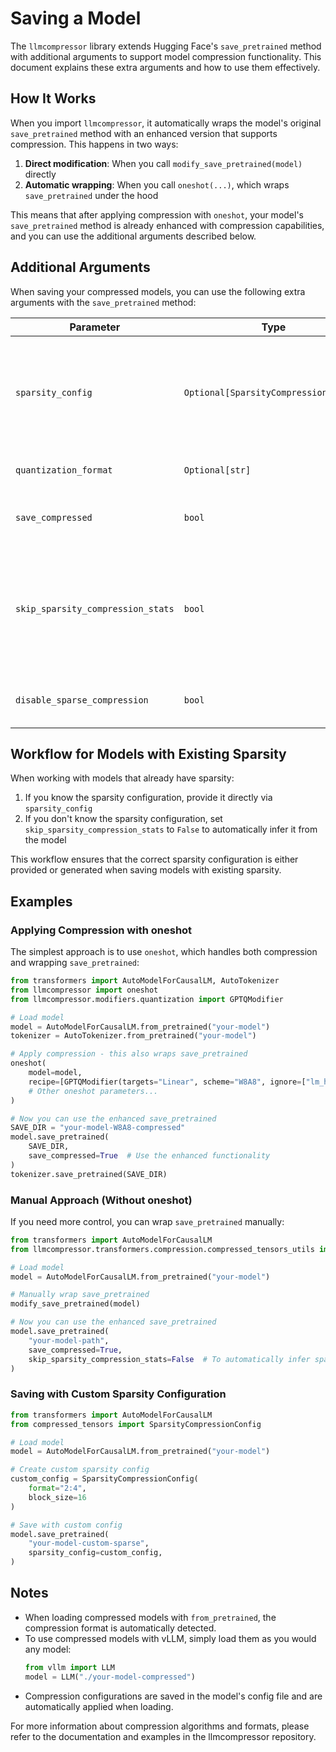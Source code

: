 # Saving a Model

The `llmcompressor` library extends Hugging Face's `save_pretrained` method with additional arguments to support model compression functionality. This document explains these extra arguments and how to use them effectively.

## How It Works

When you import `llmcompressor`, it automatically wraps the model's original `save_pretrained` method with an enhanced version that supports compression. This happens in two ways:

1. **Direct modification**: When you call `modify_save_pretrained(model)` directly
2. **Automatic wrapping**: When you call `oneshot(...)`, which wraps `save_pretrained` under the hood

This means that after applying compression with `oneshot`, your model's `save_pretrained` method is already enhanced with compression capabilities, and you can use the additional arguments described below.

## Additional Arguments

When saving your compressed models, you can use the following extra arguments with the `save_pretrained` method:

| Parameter | Type | Default | Description |
|-----------|------|---------|-------------|
| `sparsity_config` | `Optional[SparsityCompressionConfig]` | `None` | Optional configuration for sparsity compression. This should be provided if there's existing sparsity in the model. If None and `skip_sparsity_compression_stats` is False, configuration will be automatically inferred from the model. |
| `quantization_format` | `Optional[str]` | `None` | Optional format string for quantization. If not provided, it will be inferred from the model. |
| `save_compressed` | `bool` | `True` | Controls whether to save the model in a compressed format. Set to `False` to save in the original dense format. |
| `skip_sparsity_compression_stats` | `bool` | `True` | Controls whether to skip calculating sparsity statistics (e.g., global sparsity and structure) when saving the model. Set to `False` to include these statistics. If you are not providing a `sparsity_config`, you should set this to `False` to automatically generate the config for you. |
| `disable_sparse_compression` | `bool` | `False` | When set to `True`, skips any sparse compression during save, even if the model has been previously compressed. |

## Workflow for Models with Existing Sparsity

When working with models that already have sparsity:

1. If you know the sparsity configuration, provide it directly via `sparsity_config`
2. If you don't know the sparsity configuration, set `skip_sparsity_compression_stats` to `False` to automatically infer it from the model

This workflow ensures that the correct sparsity configuration is either provided or generated when saving models with existing sparsity.

## Examples

### Applying Compression with oneshot

The simplest approach is to use `oneshot`, which handles both compression and wrapping `save_pretrained`:

```python
from transformers import AutoModelForCausalLM, AutoTokenizer
from llmcompressor import oneshot
from llmcompressor.modifiers.quantization import GPTQModifier

# Load model
model = AutoModelForCausalLM.from_pretrained("your-model")
tokenizer = AutoTokenizer.from_pretrained("your-model")

# Apply compression - this also wraps save_pretrained
oneshot(
    model=model,
    recipe=[GPTQModifier(targets="Linear", scheme="W8A8", ignore=["lm_head"])],
    # Other oneshot parameters...
)

# Now you can use the enhanced save_pretrained
SAVE_DIR = "your-model-W8A8-compressed"
model.save_pretrained(
    SAVE_DIR,
    save_compressed=True  # Use the enhanced functionality
)
tokenizer.save_pretrained(SAVE_DIR)
```

### Manual Approach (Without oneshot)

If you need more control, you can wrap `save_pretrained` manually:

```python
from transformers import AutoModelForCausalLM
from llmcompressor.transformers.compression.compressed_tensors_utils import modify_save_pretrained

# Load model
model = AutoModelForCausalLM.from_pretrained("your-model")

# Manually wrap save_pretrained
modify_save_pretrained(model)

# Now you can use the enhanced save_pretrained
model.save_pretrained(
    "your-model-path",
    save_compressed=True,
    skip_sparsity_compression_stats=False  # To automatically infer sparsity config
)
```

### Saving with Custom Sparsity Configuration

```python
from transformers import AutoModelForCausalLM
from compressed_tensors import SparsityCompressionConfig

# Load model
model = AutoModelForCausalLM.from_pretrained("your-model")

# Create custom sparsity config
custom_config = SparsityCompressionConfig(
    format="2:4",
    block_size=16
)

# Save with custom config
model.save_pretrained(
    "your-model-custom-sparse",
    sparsity_config=custom_config,
)
```

## Notes

- When loading compressed models with `from_pretrained`, the compression format is automatically detected.
- To use compressed models with vLLM, simply load them as you would any model:
  ```python
  from vllm import LLM
  model = LLM("./your-model-compressed")
  ```
- Compression configurations are saved in the model's config file and are automatically applied when loading.

For more information about compression algorithms and formats, please refer to the documentation and examples in the llmcompressor repository.